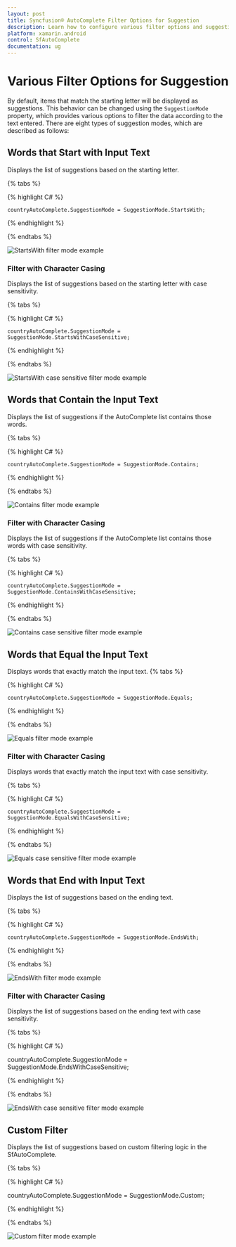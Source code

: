 ```yaml
---
layout: post
title: Syncfusion® AutoComplete Filter Options for Suggestion
description: Learn how to configure various filter options and suggestion modes in SfAutoComplete
platform: xamarin.android
control: SfAutoComplete
documentation: ug
---
```


# Various Filter Options for Suggestion

By default, items that match the starting letter will be displayed as suggestions. This behavior can be changed using the `SuggestionMode` property, which provides various options to filter the data according to the text entered. There are eight types of suggestion modes, which are described as follows:

## Words that Start with Input Text

Displays the list of suggestions based on the starting letter.

{% tabs %}

{% highlight C# %}
	
	countryAutoComplete.SuggestionMode = SuggestionMode.StartsWith;
	 
{% endhighlight %}

{% endtabs %}
	
![StartsWith filter mode example](images/startswith.png)
### Filter with Character Casing

Displays the list of suggestions based on the starting letter with case sensitivity.

{% tabs %}

{% highlight C# %}
	
	countryAutoComplete.SuggestionMode = SuggestionMode.StartsWithCaseSensitive;
	 
{% endhighlight %}

{% endtabs %}
	
![StartsWith case sensitive filter mode example](images/startswithcasesensitive.png)
## Words that Contain the Input Text

Displays the list of suggestions if the AutoComplete list contains those words.

{% tabs %}

{% highlight C# %}
	
	countryAutoComplete.SuggestionMode = SuggestionMode.Contains;
	 
{% endhighlight %}

{% endtabs %}
	
![Contains filter mode example](images/contains.png)
### Filter with Character Casing

Displays the list of suggestions if the AutoComplete list contains those words with case sensitivity.

{% tabs %}

{% highlight C# %}
	
	countryAutoComplete.SuggestionMode = SuggestionMode.ContainsWithCaseSensitive;
	 
{% endhighlight %}

{% endtabs %}
	
![Contains case sensitive filter mode example](images/containswithcasesensitive.png)
## Words that Equal the Input Text

Displays words that exactly match the input text.
{% tabs %}

{% highlight C# %}
	
	countryAutoComplete.SuggestionMode = SuggestionMode.Equals;
	 
{% endhighlight %}

{% endtabs %}
	
![Equals filter mode example](images/equals.png)
### Filter with Character Casing

Displays words that exactly match the input text with case sensitivity.

{% tabs %}

{% highlight C# %}
	
	countryAutoComplete.SuggestionMode = SuggestionMode.EqualsWithCaseSensitive;
	 
{% endhighlight %}

{% endtabs %}
	
![Equals case sensitive filter mode example](images/equalswithcasesensitive.png)
## Words that End with Input Text

Displays the list of suggestions based on the ending text.

{% tabs %}

{% highlight C# %}
	
	countryAutoComplete.SuggestionMode = SuggestionMode.EndsWith;
	 
{% endhighlight %}

{% endtabs %}
	
![EndsWith filter mode example](images/endswith.png)
### Filter with Character Casing

Displays the list of suggestions based on the ending text with case sensitivity.

{% tabs %}

{% highlight C# %}
	
countryAutoComplete.SuggestionMode = SuggestionMode.EndsWithCaseSensitive;
	 
{% endhighlight %}

{% endtabs %}
	
![EndsWith case sensitive filter mode example](images/endswithcasesensitive.png)
## Custom Filter

Displays the list of suggestions based on custom filtering logic in the SfAutoComplete.

{% tabs %}

{% highlight C# %}
	
countryAutoComplete.SuggestionMode = SuggestionMode.Custom;
	 
{% endhighlight %}

{% endtabs %}
	
![Custom filter mode example](images/customfilter.png)
